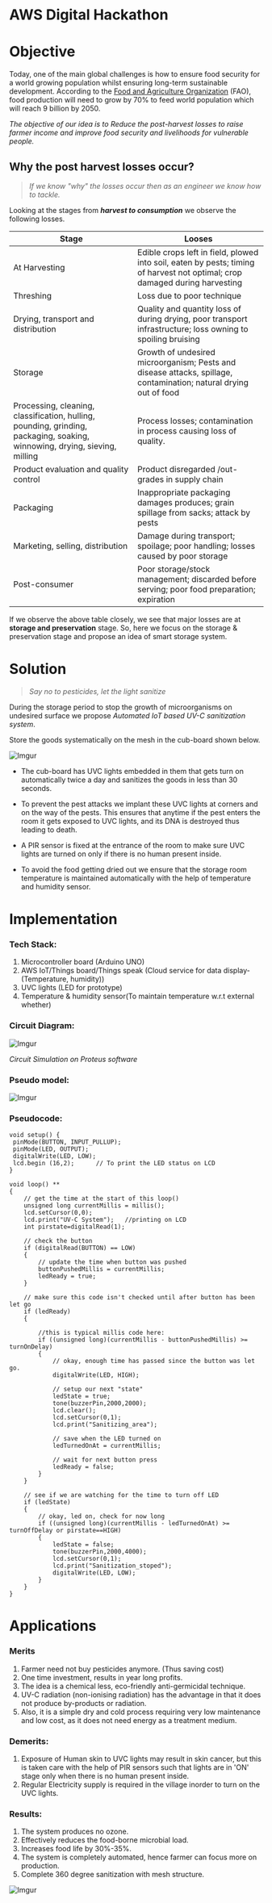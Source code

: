 # AWS Digital Hackathon  

# Objective

Today, one of the main global challenges is how to ensure food security for a world growing population whilst ensuring long-term sustainable development. According to the [Food and Agriculture Organization](http://www.fao.org/home/en/) (FAO), food production will need to grow by 70% to feed world population which will reach 9 billion by 2050.   

*The objective of our idea is to Reduce the post-harvest losses to raise farmer income and improve food security and livelihoods for vulnerable people.*

## **Why** the post harvest losses occur?

> *If we know "why" the losses occur then as an engineer we know how to tackle.*

Looking at the stages from ***harvest to consumption*** we observe the following losses.

|   Stage   |   Looses  |
|-----------|-----------|
|   At Harvesting   |   Edible crops left in field, plowed into soil, eaten by pests; timing of harvest not optimal; crop damaged during harvesting |
|   Threshing    |  Loss due to poor technique   |
|   Drying, transport and distribution |    Quality and quantity loss of during drying, poor transport infrastructure; loss owning to spoiling bruising |
| Storage   | Growth of undesired microorganism; Pests and disease attacks, spillage, contamination; natural drying out of food  |
|  Processing, cleaning, classification, hulling, pounding, grinding, packaging, soaking, winnowing, drying, sieving, milling   |  Process losses; contamination in process causing loss of quality. |
|  Product evaluation and quality control  | Product disregarded /out-grades in supply chain  |
| Packaging   | Inappropriate packaging damages produces; grain spillage from sacks; attack by pests  |
|  Marketing, selling, distribution  |  Damage during transport; spoilage; poor handling; losses caused by poor storage |
| Post-consumer  | Poor storage/stock management; discarded before serving; poor food preparation; expiration  |  

If we observe the above table closely, we see that major losses are at **storage and preservation** stage. So, here we focus on the storage & preservation stage and propose an idea of smart storage system.

# Solution

> *Say no to pesticides, let the light sanitize*

During the storage period to stop the growth of microorganisms on undesired surface we propose *Automated IoT based UV-C sanitization system*. 

Store the goods systematically on the mesh in the cub-board shown below.

![Imgur](https://i.imgur.com/HGzaduMl.jpg?1)

- The cub-board has UVC lights embedded in them that gets turn on automatically twice a day and sanitizes the goods in less than 30 seconds. 

- To prevent the pest attacks we implant these UVC lights at corners and on the way of the pests. This ensures that anytime if the pest enters the room it gets exposed to UVC lights, and its DNA is destroyed thus leading to death.

- A PIR sensor is fixed at the entrance of the room to make sure UVC lights are turned on only if there is no human present inside.

- To avoid the food getting dried out we ensure that the storage room temperature is maintained automatically with the help of temperature and humidity sensor.

# Implementation

### Tech Stack:

1. Microcontroller board (Arduino UNO)
2. AWS IoT/Things board/Things speak (Cloud service for data display-(Temperature, humidity))
3. UVC lights (LED for prototype)
4. Temperature & humidity sensor(To maintain temperature w.r.t external whether)

### Circuit Diagram:

![Imgur](https://i.imgur.com/8HK0bnpl.jpg)

*Circuit Simulation on Proteus software*

### Pseudo model:

![Imgur](https://i.imgur.com/RWAqj5yl.png)

### Pseudocode:

```
void setup() {
 pinMode(BUTTON, INPUT_PULLUP);
 pinMode(LED, OUTPUT);
 digitalWrite(LED, LOW);
 lcd.begin (16,2);      // To print the LED status on LCD
}
```

```
void loop() **
{
    // get the time at the start of this loop()
    unsigned long currentMillis = millis(); 
    lcd.setCursor(0,0);
    lcd.print("UV-C System");   //printing on LCD
    int pirstate=digitalRead(1);

    // check the button
    if (digitalRead(BUTTON) == LOW) 
    {
        // update the time when button was pushed
        buttonPushedMillis = currentMillis;
        ledReady = true;
    }
    
    // make sure this code isn't checked until after button has been let go
    if (ledReady) 
    {
    
        //this is typical millis code here:
        if ((unsigned long)(currentMillis - buttonPushedMillis) >= turnOnDelay) 
        {
            // okay, enough time has passed since the button was let go.
            digitalWrite(LED, HIGH);
            
            // setup our next "state"
            ledState = true;
            tone(buzzerPin,2000,2000);
            lcd.clear();
            lcd.setCursor(0,1);
            lcd.print("Sanitizing_area");
            
            // save when the LED turned on
            ledTurnedOnAt = currentMillis;
            
            // wait for next button press
            ledReady = false;
        }
    }
    
    // see if we are watching for the time to turn off LED
    if (ledState) 
    {
        // okay, led on, check for now long
        if ((unsigned long)(currentMillis - ledTurnedOnAt) >= turnOffDelay or pirstate==HIGH) 
        {
            ledState = false;
            tone(buzzerPin,2000,4000);
            lcd.setCursor(0,1);
            lcd.print("Sanitization_stoped");
            digitalWrite(LED, LOW);
        }
    }
} 

```

# Applications

### Merits

1. Farmer need not buy pesticides anymore. (Thus saving cost)
2. One time investment, results in year long profits.
3. The idea is a chemical less, eco-friendly anti-germicidal technique.
4. UV-C radiation (non-ionising radiation) has the advantage in that it does not produce by-products or radiation. 
5. Also, it is a simple dry and cold process requiring very low maintenance and low cost, as it does not need energy as a treatment medium.

### Demerits:

1. Exposure of Human skin to UVC lights may result in skin cancer, but this is taken care with the help of PIR sensors such that lights are in 'ON' stage only when there is no human present inside.
2. Regular Electricity supply is required in the village inorder to turn on the UVC lights.


### Results:

1. The system produces no ozone.
2. Effectively reduces the food-borne microbial load.
3. Increases food life by 30%-35%.
4. The system is completely automated, hence farmer can focus more on production.
5. Complete 360 degree sanitization with mesh structure.

![Imgur](https://i.imgur.com/PntItcBl.jpg)